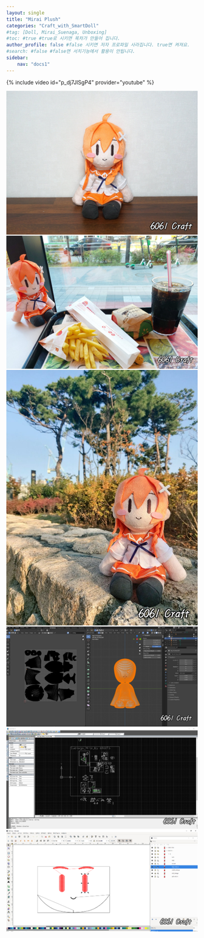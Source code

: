 ```yaml
---
layout: single
title: "Mirai Plush"
categories: "Craft_with_SmartDoll"
#tag: [Doll, Mirai_Suenaga, Unboxing]
#toc: #true #true로 시키면 목차가 만들어 집니다.
author_profile: false #false 시키면 저자 프로파일 사라집니다. true면 켜져요.
#search: #false #false면 서치기능에서 활용이 안됩니다.
sidebar:
    nav: "docs1"
---
```



{% include video id="p_dj7JlSgP4" provider="youtube" %}

<img alt="Mirai-Plush_001" src="/images/2021-10-24-Mirai-Plush/Mirai-Plush_001.jpg">

<img alt="Mirai-Plush_002" src="/images/2021-10-24-Mirai-Plush/Mirai-Plush_002.jpg">

<img alt="Mirai-Plush_003" src="/images/2021-10-24-Mirai-Plush/Mirai-Plush_003.jpg">

<img alt="Mirai-Plush_004" src="/images/2021-10-24-Mirai-Plush/Mirai-Plush_004.jpg">

<img alt="Mirai-Plush_005" src="/images/2021-10-24-Mirai-Plush/Mirai-Plush_005.jpg">

<img alt="Mirai-Plush_006" src="/images/2021-10-24-Mirai-Plush/Mirai-Plush_006.jpg">


